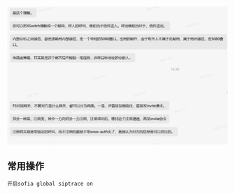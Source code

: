 
![image](.attachments/c77c9cb585335eee60a301d1aefb477633419ff2.png)
## 常用操作

```
开启sofia global siptrace on

```